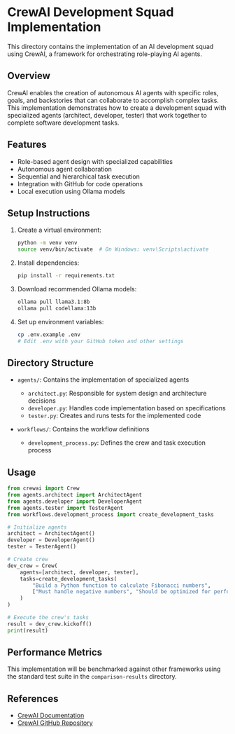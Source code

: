 # CrewAI Development Squad Implementation

This directory contains the implementation of an AI development squad using CrewAI, a framework for orchestrating role-playing AI agents.

## Overview

CrewAI enables the creation of autonomous AI agents with specific roles, goals, and backstories that can collaborate to accomplish complex tasks. This implementation demonstrates how to create a development squad with specialized agents (architect, developer, tester) that work together to complete software development tasks.

## Features

- Role-based agent design with specialized capabilities
- Autonomous agent collaboration
- Sequential and hierarchical task execution
- Integration with GitHub for code operations
- Local execution using Ollama models

## Setup Instructions

1. Create a virtual environment:
   ```bash
   python -m venv venv
   source venv/bin/activate  # On Windows: venv\Scripts\activate
   ```

2. Install dependencies:
   ```bash
   pip install -r requirements.txt
   ```

3. Download recommended Ollama models:
   ```bash
   ollama pull llama3.1:8b
   ollama pull codellama:13b
   ```

4. Set up environment variables:
   ```bash
   cp .env.example .env
   # Edit .env with your GitHub token and other settings
   ```

## Directory Structure

- `agents/`: Contains the implementation of specialized agents
  - `architect.py`: Responsible for system design and architecture decisions
  - `developer.py`: Handles code implementation based on specifications
  - `tester.py`: Creates and runs tests for the implemented code
  
- `workflows/`: Contains the workflow definitions
  - `development_process.py`: Defines the crew and task execution process

## Usage

```python
from crewai import Crew
from agents.architect import ArchitectAgent
from agents.developer import DeveloperAgent
from agents.tester import TesterAgent
from workflows.development_process import create_development_tasks

# Initialize agents
architect = ArchitectAgent()
developer = DeveloperAgent()
tester = TesterAgent()

# Create crew
dev_crew = Crew(
    agents=[architect, developer, tester],
    tasks=create_development_tasks(
        "Build a Python function to calculate Fibonacci numbers",
        ["Must handle negative numbers", "Should be optimized for performance"]
    )
)

# Execute the crew's tasks
result = dev_crew.kickoff()
print(result)
```

## Performance Metrics

This implementation will be benchmarked against other frameworks using the standard test suite in the `comparison-results` directory.

## References

- [CrewAI Documentation](https://docs.crewai.com)
- [CrewAI GitHub Repository](https://github.com/joaomdmoura/crewAI)
